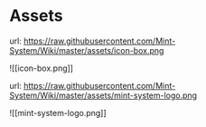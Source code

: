 # Assets

url: <https://raw.githubusercontent.com/Mint-System/Wiki/master/assets/icon-box.png>

![[icon-box.png]]


url: <https://raw.githubusercontent.com/Mint-System/Wiki/master/assets/mint-system-logo.png>

![[mint-system-logo.png]]